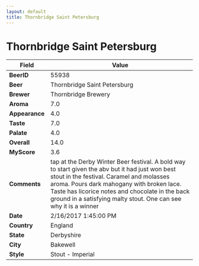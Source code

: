 ```yaml
---
layout: default
title: Thornbridge Saint Petersburg
---
```


# Thornbridge Saint Petersburg

| Field         | Value     |
|---------------|-----------|
| **BeerID** | 55938 |
| **Beer** | Thornbridge Saint Petersburg |
| **Brewer** | Thornbridge Brewery |
| **Aroma** | 7.0 |
| **Appearance** | 4.0 |
| **Taste** | 7.0 |
| **Palate** | 4.0 |
| **Overall** | 14.0 |
| **MyScore** | 3.6 |
| **Comments** | tap at the Derby Winter Beer festival. A bold way to start given the abv but it had just won best stout in the festival. Caramel and molasses aroma. Pours dark mahogany with broken lace. Taste has licorice notes and chocolate in the back ground in a satisfying malty stout. One can see why it is a winner |
| **Date** | 2/16/2017 1:45:00 PM |
| **Country** | England |
| **State** | Derbyshire |
| **City** | Bakewell |
| **Style** | Stout - Imperial |
